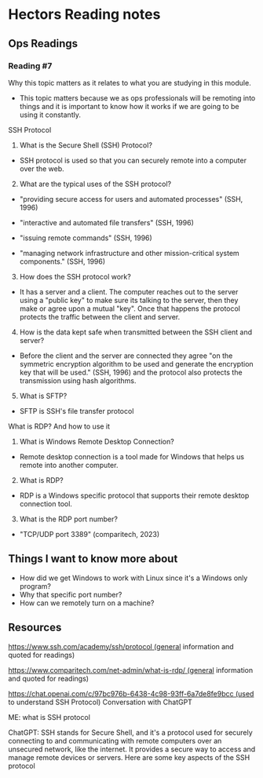 # Hectors Reading notes

## Ops Readings

### Reading #7

Why this topic matters as it relates to what you are studying in this module.

- This topic matters because we as ops professionals will be remoting into things and it is important to know how it works if we are going to be using it constantly.

SSH Protocol

1. What is the Secure Shell (SSH) Protocol?

- SSH protocol is used so that you can securely remote into a computer over the web.

2. What are the typical uses of the SSH protocol?

- "providing secure access for users and automated processes" (SSH, 1996)

- "interactive and automated file transfers" (SSH, 1996)

- "issuing remote commands" (SSH, 1996)

- "managing network infrastructure and other mission-critical system components." (SSH, 1996)

3. How does the SSH protocol work?

- It has a server and a client. The computer reaches out to the server using a "public key" to make sure its talking to the server, then they make or agree upon a mutual "key". Once that happens the protocol protects the traffic between the client and server.

4. How is the data kept safe when transmitted between the SSH client and server?

- Before the client and the server are connected they agree "on the symmetric encryption algorithm to be used and generate the encryption key that will be used." (SSH, 1996) and the protocol also protects the transmission using hash algorithms.

5. What is SFTP?

- SFTP is SSH's file transfer protocol





What is RDP? And how to use it

1. What is Windows Remote Desktop Connection?

- Remote desktop connection is a tool made for Windows that helps us remote into another computer.

2. What is RDP?

- RDP is a Windows specific protocol that supports their remote desktop connection tool.

3. What is the RDP port number?

- "TCP/UDP port 3389" (comparitech, 2023)

## Things I want to know more about

- How did we get Windows to work with Linux since it's a Windows only program?
- Why that specific port number?
- How can we remotely turn on a machine?

## Resources

https://www.ssh.com/academy/ssh/protocol (general information and quoted for readings)

https://www.comparitech.com/net-admin/what-is-rdp/ (general information and quoted for readings)

https://chat.openai.com/c/97bc976b-6438-4c98-93ff-6a7de8fe9bcc (used to understand SSH Protocol) Conversation with ChatGPT

ME: what is SSH protocol

ChatGPT: SSH stands for Secure Shell, and it's a protocol used for securely connecting to and communicating with remote computers over an unsecured network, like the internet. It provides a secure way to access and manage remote devices or servers. Here are some key aspects of the SSH protocol
